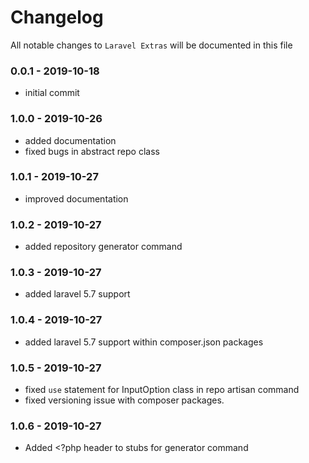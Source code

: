 # Changelog

All notable changes to `Laravel Extras` will be documented in this file

### 0.0.1 - 2019-10-18
- initial commit

### 1.0.0 - 2019-10-26
- added documentation
- fixed bugs in abstract repo class

### 1.0.1 - 2019-10-27
- improved documentation

### 1.0.2 - 2019-10-27
- added repository generator command

### 1.0.3 - 2019-10-27
- added laravel 5.7 support

### 1.0.4 - 2019-10-27
- added laravel 5.7 support within composer.json packages

### 1.0.5 - 2019-10-27
- fixed `use` statement for InputOption class in repo artisan command
- fixed versioning issue with composer packages.

### 1.0.6 - 2019-10-27
- Added <?php header to stubs for generator command
